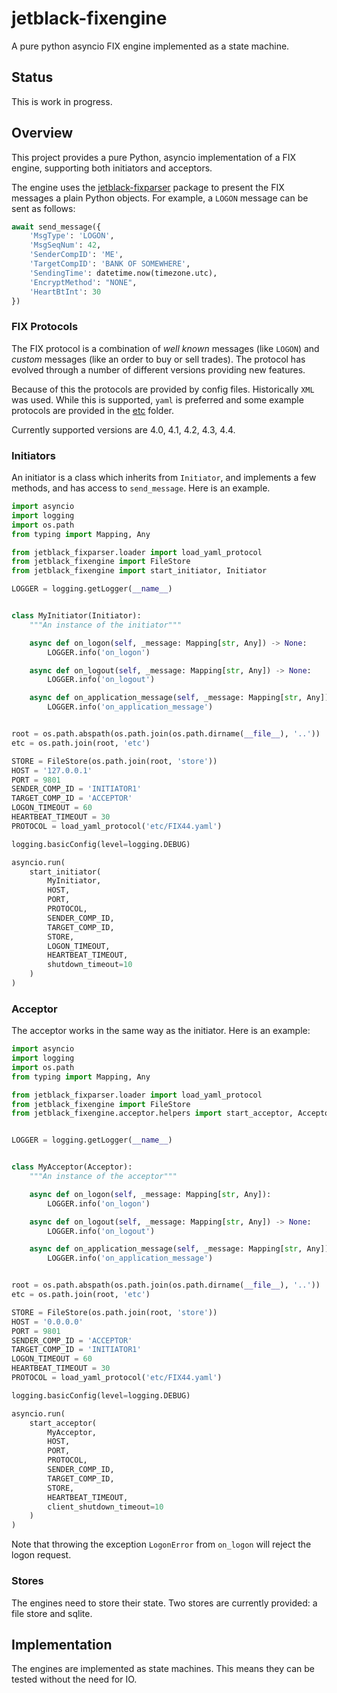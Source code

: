 # jetblack-fixengine

A pure python asyncio FIX engine implemented as a state machine.

## Status

This is work in progress.

## Overview

This project provides a pure Python, asyncio implementation of
a FIX engine, supporting both initiators and acceptors.

The engine uses the [jetblack-fixparser](https://github.com/rob-blackbourn/jetblack-fixparser)
package to present the FIX messages a plain Python objects. For example, a `LOGON` message
can be sent as follows:

```python
await send_message({
    'MsgType': 'LOGON',
    'MsgSeqNum': 42,
    'SenderCompID': 'ME',
    'TargetCompID': 'BANK OF SOMEWHERE',
    'SendingTime': datetime.now(timezone.utc),
    'EncryptMethod': "NONE",
    'HeartBtInt': 30
})
```

### FIX Protocols

The FIX protocol is a combination of *well known* messages (like `LOGON`)
and *custom* messages (like an order to buy or sell trades). The protocol
has evolved through a number of different versions providing new features.

Because of this the protocols are provided by config files. Historically
`XML` was used. While this is supported, `yaml` is preferred and some
example protocols are provided in the [etc](etc) folder.

Currently supported versions are 4.0, 4.1, 4.2, 4.3, 4.4.

### Initiators

An initiator is a class which inherits from `Initiator`, and implements a
few methods, and has access to `send_message`. Here is an example.

```python
import asyncio
import logging
import os.path
from typing import Mapping, Any

from jetblack_fixparser.loader import load_yaml_protocol
from jetblack_fixengine import FileStore
from jetblack_fixengine import start_initiator, Initiator

LOGGER = logging.getLogger(__name__)


class MyInitiator(Initiator):
    """An instance of the initiator"""

    async def on_logon(self, _message: Mapping[str, Any]) -> None:
        LOGGER.info('on_logon')

    async def on_logout(self, _message: Mapping[str, Any]) -> None:
        LOGGER.info('on_logout')

    async def on_application_message(self, _message: Mapping[str, Any]) -> None:
        LOGGER.info('on_application_message')


root = os.path.abspath(os.path.join(os.path.dirname(__file__), '..'))
etc = os.path.join(root, 'etc')

STORE = FileStore(os.path.join(root, 'store'))
HOST = '127.0.0.1'
PORT = 9801
SENDER_COMP_ID = 'INITIATOR1'
TARGET_COMP_ID = 'ACCEPTOR'
LOGON_TIMEOUT = 60
HEARTBEAT_TIMEOUT = 30
PROTOCOL = load_yaml_protocol('etc/FIX44.yaml')

logging.basicConfig(level=logging.DEBUG)

asyncio.run(
    start_initiator(
        MyInitiator,
        HOST,
        PORT,
        PROTOCOL,
        SENDER_COMP_ID,
        TARGET_COMP_ID,
        STORE,
        LOGON_TIMEOUT,
        HEARTBEAT_TIMEOUT,
        shutdown_timeout=10
    )
)
```

### Acceptor

The acceptor works in the same way as the initiator. Here is an example:

```python
import asyncio
import logging
import os.path
from typing import Mapping, Any

from jetblack_fixparser.loader import load_yaml_protocol
from jetblack_fixengine import FileStore
from jetblack_fixengine.acceptor.helpers import start_acceptor, Acceptor


LOGGER = logging.getLogger(__name__)


class MyAcceptor(Acceptor):
    """An instance of the acceptor"""

    async def on_logon(self, _message: Mapping[str, Any]):
        LOGGER.info('on_logon')

    async def on_logout(self, _message: Mapping[str, Any]) -> None:
        LOGGER.info('on_logout')

    async def on_application_message(self, _message: Mapping[str, Any]) -> None:
        LOGGER.info('on_application_message')


root = os.path.abspath(os.path.join(os.path.dirname(__file__), '..'))
etc = os.path.join(root, 'etc')

STORE = FileStore(os.path.join(root, 'store'))
HOST = '0.0.0.0'
PORT = 9801
SENDER_COMP_ID = 'ACCEPTOR'
TARGET_COMP_ID = 'INITIATOR1'
LOGON_TIMEOUT = 60
HEARTBEAT_TIMEOUT = 30
PROTOCOL = load_yaml_protocol('etc/FIX44.yaml')

logging.basicConfig(level=logging.DEBUG)

asyncio.run(
    start_acceptor(
        MyAcceptor,
        HOST,
        PORT,
        PROTOCOL,
        SENDER_COMP_ID,
        TARGET_COMP_ID,
        STORE,
        HEARTBEAT_TIMEOUT,
        client_shutdown_timeout=10
    )
)
```

Note that throwing the exception `LogonError` from `on_logon` will reject
the logon request.

### Stores

The engines need to store their state. Two stores are currently provided:
a file store and sqlite.

## Implementation

The engines are implemented as state machines. This means they can be
tested without the need for IO.
